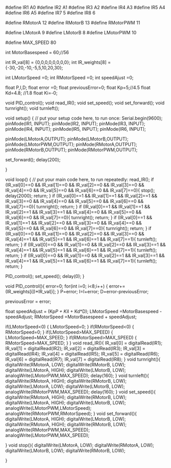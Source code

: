 #define IR1 A0
#define IR2 A1
#define IR3 A2
#define IR4 A3
#define IR5 A4
#define IR6 A5
#define IR7 5
#define IR8 6

#define RMotorA 12
#define RMotorB 13
#define RMotorPWM 11

#define LMotorA 9
#define LMotorB 8
#define LMotorPWM 10

#define MAX_SPEED 80



int MotorBasespeed = 60;//56

int IR_val[8] = {0,0,0,0,0,0,0,0};
int IR_weights[8] = {-30,-20,-10,-5,5,10,20,30};

int LMotorSpeed =0;
int RMotorSpeed =0;
int speedAjust =0;

float P,I,D;
float error =0;
float previousError=0;
float Kp=5;//4.5
float Kd=4.8; //1.8
float Ki=-0;

void PID_control();
void read_IR();
void set_speed();
void set_forward();
void turnright();
void turnleft();
 

void setup() {
  // put your setup code here, to run once:
  Serial.begin(9600);
  pinMode(IR1, INPUT);
  pinMode(IR2, INPUT);
  pinMode(IR3, INPUT);
  pinMode(IR4, INPUT);
  pinMode(IR5, INPUT);
  pinMode(IR6, INPUT);

  pinMode(LMotorA,OUTPUT);
  pinMode(LMotorB,OUTPUT);
  pinMode(LMotorPWM,OUTPUT);
  pinMode(RMotorA,OUTPUT);
  pinMode(RMotorB,OUTPUT);
  pinMode(RMotorPWM,OUTPUT);


  set_forward();
  delay(200);
  

}

void loop() {
  // put your main code here, to run repeatedly:
  read_IR();
  if (IR_val[0]==0 && IR_val[1]==0 && IR_val[2]==0 && IR_val[3]==0 && IR_val[4]==0 && IR_val[5]==0 && IR_val[6]==0 && IR_val[7]==0){
    stop();
    delay(2000);
    return;
  }
  if (IR_val[0]==1 && IR_val[1]==1 && IR_val[2]==1 && IR_val[3]==0 && IR_val[4]==0 && IR_val[5]==0 && IR_val[6]==0 && IR_val[7]==0){
    turnright();
    return;
  }
  if (IR_val[0]==1 && IR_val[1]==1 && IR_val[2]==1 && IR_val[3]==1 && IR_val[4]==0 && IR_val[5]==0 && IR_val[6]==0 && IR_val[7]==0){
    turnright();
    return;
  }
  if (IR_val[0]==1 && IR_val[1]==1 && IR_val[2]==0 && IR_val[3]==0 && IR_val[4]==0 && IR_val[5]==0 && IR_val[6]==0 && IR_val[7]==0){
    turnright();
    return;
  }
  if (IR_val[0]==0 && IR_val[1]==0 && IR_val[2]==0 && IR_val[3]==0 && IR_val[4]==1 && IR_val[5]==1 && IR_val[6]==1 && IR_val[7]==1){
    turnleft();
    return;
  }
  if (IR_val[0]==0 && IR_val[1]==0 && IR_val[2]==0 && IR_val[3]==1 && IR_val[4]==1 && IR_val[5]==1 && IR_val[6]==1 && IR_val[7]==1){
    turnleft();
    return;
  }
  if (IR_val[0]==0 && IR_val[1]==0 && IR_val[2]==1 && IR_val[3]==1 && IR_val[4]==1 && IR_val[5]==1 && IR_val[6]==1 && IR_val[7]==1){
    turnleft();
    return;
  }


PID_control();
set_speed();
delay(0);
}

void PID_control(){
  error=0;
  for(int i=0; i<8;i++)
  {
    error+= (IR_weights[i])*IR_val[i];
  }
  P=error;
  I=I+error;
  D=error-previousError;

  previousError = error;

  float speedAdjust = (Kp*P + Ki*I + Kd*D);
  LMotorSpeed =MotorBasespeed - speedAdjust;
  RMotorSpeed =MotorBasespeed + speedAdjust;

  if(LMotorSpeed<0)
  {
    LMotorSpeed=0;
  }
  if(RMotorSpeed<0)
  {
    RMotorSpeed=0;
  }
  if(LMotorSpeed>MAX_SPEED)
  {
    LMotorSpeed=MAX_SPEED;
  }
  if(RMotorSpeed>MAX_SPEED)
  {
    RMotorSpeed=MAX_SPEED;
  }
}
void read_IR(){
  IR_val[0] = digitalRead(IR1);
  IR_val[1] = digitalRead(IR2);
  IR_val[2] = digitalRead(IR3);
  IR_val[3] = digitalRead(IR4);
  IR_val[4] = digitalRead(IR5);
  IR_val[5] = digitalRead(IR6);
  IR_val[6] = digitalRead(IR7);
  IR_val[7] = digitalRead(IR8);
}
void turnright(){
  digitalWrite(RMotorA, LOW);
  digitalWrite(RMotorB, LOW);
  digitalWrite(LMotorA, HIGH);
  digitalWrite(LMotorB, LOW);
  analogWrite(LMotorPWM,MAX_SPEED);
  delay(160);
}
void turnleft(){
  digitalWrite(RMotorA, HIGH);
  digitalWrite(RMotorB, LOW);
  digitalWrite(LMotorA, LOW);
  digitalWrite(LMotorB, LOW);
  analogWrite(RMotorPWM,MAX_SPEED);
  delay(160);
}
void set_speed(){
  digitalWrite(RMotorA, HIGH);
  digitalWrite(RMotorB, LOW);
  digitalWrite(LMotorA, HIGH);
  digitalWrite(LMotorB, LOW);
  analogWrite(LMotorPWM,LMotorSpeed);
  analogWrite(RMotorPWM,RMotorSpeed);
}
void set_forward(){
  digitalWrite(LMotorA, HIGH);
  digitalWrite(LMotorB, LOW);
  digitalWrite(RMotorA, HIGH);
  digitalWrite(RMotorB, LOW);
  analogWrite(RMotorPWM,MAX_SPEED);
  analogWrite(LMotorPWM,MAX_SPEED);

}
void stop(){
  digitalWrite(LMotorA, LOW);
  digitalWrite(RMotorA, LOW);
  digitalWrite(LMotorB, LOW);
  digitalWrite(RMotorB, LOW);
  
}
